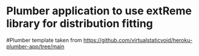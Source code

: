 # Plumber application to use extReme library for distribution fitting

#Plumber template taken from https://github.com/virtualstaticvoid/heroku-plumber-app/tree/main
